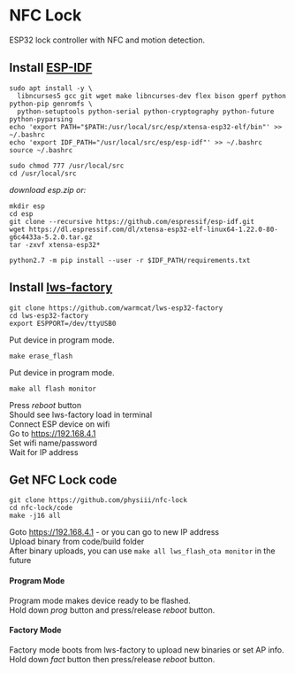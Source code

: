 # NFC Lock
ESP32 lock controller with NFC and motion detection.


## Install [ESP-IDF](https://docs.espressif.com/projects/esp-idf/en/latest/get-started/index.html)

```
sudo apt install -y \
  libncurses5 gcc git wget make libncurses-dev flex bison gperf python python-pip genromfs \
  python-setuptools python-serial python-cryptography python-future python-pyparsing 
echo 'export PATH="$PATH:/usr/local/src/esp/xtensa-esp32-elf/bin"' >> ~/.bashrc
echo 'export IDF_PATH="/usr/local/src/esp/esp-idf"' >> ~/.bashrc
source ~/.bashrc

sudo chmod 777 /usr/local/src
cd /usr/local/src
```
*download esp.zip or:*
```
mkdir esp
cd esp
git clone --recursive https://github.com/espressif/esp-idf.git
wget https://dl.espressif.com/dl/xtensa-esp32-elf-linux64-1.22.0-80-g6c4433a-5.2.0.tar.gz
tar -zxvf xtensa-esp32* 

python2.7 -m pip install --user -r $IDF_PATH/requirements.txt
```


## Install [lws-factory](https://github.com/warmcat/lws-esp32-factory)
```
git clone https://github.com/warmcat/lws-esp32-factory
cd lws-esp32-factory
export ESPPORT=/dev/ttyUSB0
```
Put device in program mode.  
```
make erase_flash
```
Put device in program mode.  
```
make all flash monitor
```
Press *reboot* button  
Should see lws-factory load in terminal  
Connect ESP device on wifi  
Go to https://192.168.4.1  
Set wifi name/password  
Wait for IP address  

## Get NFC Lock code
```
git clone https://github.com/physiii/nfc-lock
cd nfc-lock/code
make -j16 all
```
Goto https://192.168.4.1 - or you can go to new IP address  
Upload binary from code/build folder  
After binary uploads, you can use `make all lws_flash_ota monitor` in the future

#### Program Mode
Program mode makes device ready to be flashed.  
Hold down *prog* button and press/release *reboot* button.  

#### Factory Mode
Factory mode boots from lws-factory to upload new binaries or set AP info.  
Hold down *fact* button then press/release *reboot* button.  
